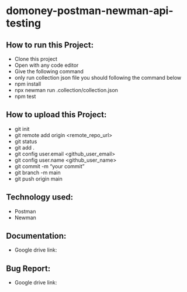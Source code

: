 # domoney-postman-newman-api-testing
## How to run this Project:
- Clone this project
- Open with any code editor
- Give the following command
- only run collection json file you should following the command below
- npm install
- npx newman run .collection/collection.json
- npm test

## How to upload this Project:
- git init
- git remote add origin <remote_repo_url>
- git status
- git add .
- git config user.email <github_user_email>
- git config user.name <github_user_name>
- git commit -m “your commit”
- git branch -m main
- git push origin main

## Technology used:
- Postman
- Newman

## Documentation:
- Google drive link:

## Bug Report:
 - Google drive link:
